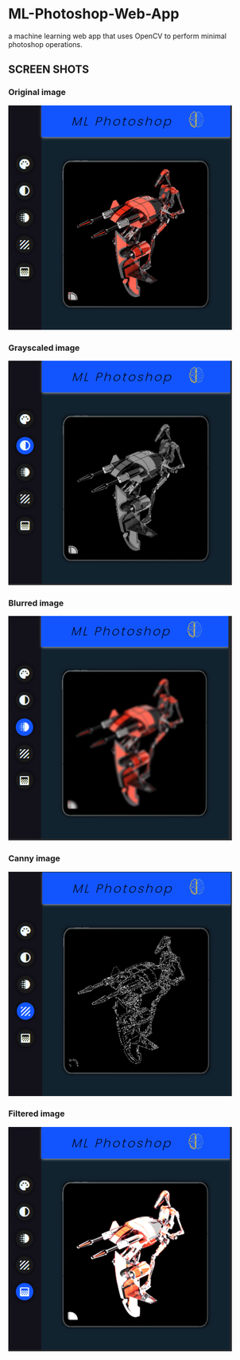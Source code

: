 # ML-Photoshop-Web-App
a machine learning web app that uses OpenCV to perform minimal photoshop operations.

## SCREEN SHOTS

### Original image <br>
![original image](./imgs/home.png) <br>

### Grayscaled image <br>
![grayscale](./imgs/grayscale_home.png) <br>


### Blurred image <br>
![blur](./imgs/blur_home.png) <br>


### Canny image<br>
![canny](./imgs/canny_home.png) <br>


### Filtered image <br>
![filter](./imgs/filter_home.png) <br>